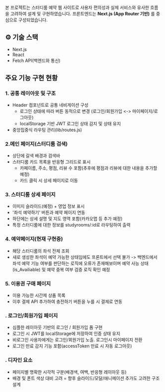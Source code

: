 ##

본 프로젝트는 스터디룸 예약 웹 사이트로 사용자 편의성과 실제 서비스와 유사한 흐름을 고려하여 설계 및 구현하였습니다.
프론트엔드는 **Next.js (App Router 기반)** 를 중심으로 구성되었습니다.

## ⚙️ 기술 스택
- Next.js
- React
- Fetch API(백엔드와 통신)

## 주요 기능 구현 현황
### **1. 공통 레이아웃 및 구조**
- Header 컴포넌트로 공통 네비게이션 구성
    - 로그인 상태에 따라 버튼 동적으로 변경 (로그인/회원가입 <-> 마이페이지/로그아웃)
    - localStorage 기반 JWT 로그인 상태 감지 및 상태 유지
- 중앙집중식 라우팅 관리(lib/routes.js)

### **2.메인 페이지(스터디룸 검색)**
- 상단에 갈색 배경과 검색바
- 스터디룸 카드 목록을 반응형 그리드로 표시
    - 카페이름, 주소, 평점, 리뷰 수 포함(추후에 평점과 리뷰에 대한 내용을 추가할 예정)
    - 카드 클릭 시 상세 페이지로 이동

### **3. 스터디룸 상세 페이지**
- 이미지 슬라이드(예정) + 영업 정보 표시
- '좌석 예약하기' 버튼과 예약 페이지 연동
-  하단에는 상세 설명 및 지도 영역 포함(카카오맵 등 추가 예정)
- 특정 스터디룸에 대한 정보를 studyrooms/:id로 라우팅하여 출력

### **4. 예약페이지(현재 구현중)**
- 해당 스터디룸의 좌석 전체 조회
- 새로 생성한 좌석이 예약 가능한 상태임에도 프론트에서 선택 불가 -> 백엔드에서 좌석 예약 기능 여부를 판단하는 로직에 오류가 존재해보이며 예약 사능 상태(is_Availiable) 및 예약 중복 여부 검증 로직 확인 예정

### **5. 이용권 구매 페이지**
 - 이용 가능한 시간제 상품 목록
 - 이후 결제 API 추가하여 충전하기 버튼을 누를 시 결제로 연동

### **. 로그인/회원가입 페이지**
- 심플한 레이아웃 기반의 로그인 / 회원가입 폼 구현
- 로그인 시 JWT를 localStorage에 저장하여 인증 상태 유지
- 비로그인 사용자에게는 로그인/회원가입 노출. 로그인시 마이페이지 전환
- 로그인 만료 감지 기능 포함(accessToken 만료 시 자동 로그아웃)

### **. 디자인 요소**
- 페이지별 명확한 시각적 구분(배경색, 여백, 반응형 레이아웃 등)
- 배경 및 폰트 색상 대비 고려
= 향후 슬라이드/모달/애니메이션 추가도 고려한 구조 설계
